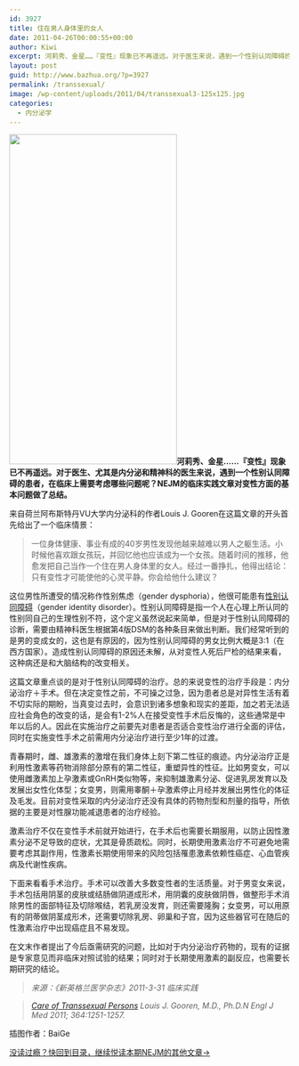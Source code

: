 ```yaml
---
id: 3927
title: 住在男人身体里的女人
date: 2011-04-26T00:00:55+00:00
author: Kiwi
excerpt: 河莉秀、金星……『变性』现象已不再遥远。对于医生来说，遇到一个性别认同障碍的患者，需要考虑哪些问题呢？NEJM的临床实践文章对变性方面的基本问题做一总结，来看看吧。
layout: post
guid: http://www.bazhua.org/?p=3927
permalink: /transsexual/
image: /wp-content/uploads/2011/04/transsexual3-125x125.jpg
categories:
  - 内分泌学
---
```

[<img class="alignleft size-full wp-image-4317" title="transsexual2" src="/wp-content/uploads/2011/04/transsexual2.jpg" alt="" width="301" height="593" srcset="/wp-content/uploads/2011/04/transsexual2.jpg 301w, /wp-content/uploads/2011/04/transsexual2-76x150.jpg 76w, /wp-content/uploads/2011/04/transsexual2-152x300.jpg 152w" sizes="(max-width: 301px) 100vw, 301px" />](/wp-content/uploads/2011/04/transsexual2.jpg)**河莉秀、金星……『变性』现象已不再遥远。对于医生、尤其是内分泌和精神科的医生来说，遇到一个性别认同障碍的患者，在临床上需要考虑哪些问题呢？NEJM的临床实践文章对变性方面的基本问题做了总结。**

来自荷兰阿布斯特丹VU大学内分泌科的作者Louis J. Gooren在这篇文章的开头首先给出了一个临床情景：

> 一位身体健康、事业有成的40岁男性发现他越来越难以男人之躯生活。小时候他喜欢跟女孩玩，并回忆他也应该成为一个女孩。随着时间的推移，他愈发把自己当作一个住在男人身体里的女人。经过一番挣扎，他得出结论：只有变性才可能使他的心灵平静。你会给他什么建议？

这位男性所遭受的情况称作性别焦虑（gender dysphoria），他很可能患有[性别认同障碍](http://zh.wikipedia.org/wiki/性別認同障礙)（gender identity disorder）。性别认同障碍是指一个人在心理上所认同的性别同自己的生理性别不符，这个定义虽然说起来简单，但是对于性别认同障碍的诊断，需要由精神科医生根据第4版DSM的各种条目来做出判断。我们经常听到的是男的变成女的，这也是有原因的，因为性别认同障碍的男女比例大概是3:1（在西方国家）。造成性别认同障碍的原因还未解，从对变性人死后尸检的结果来看，这种病还是和大脑结构的改变相关。

这篇文章重点谈的是对于性别认同障碍的治疗。总的来说变性的治疗手段是：内分泌治疗＋手术。但在决定变性之前，不可操之过急，因为患者总是对异性生活有着不切实际的期盼，当真变过去时，会意识到诸多想象和现实的差距，加之若无法适应社会角色的改变的话，是会有1-2%人在接受变性手术后反悔的，这些通常是中年以后的人。因此在实施治疗之前要先对患者是否适合变性治疗进行全面的评估，同时在实施变性手术之前需用内分泌治疗进行至少1年的过渡。

青春期时，雌、雄激素的激增在我们身体上刻下第二性征的痕迹。内分泌治疗正是利用性激素等药物消除部分原有的第二性征，重塑异性的性征。比如男变女，可以使用雌激素加上孕激素或GnRH类似物等，来抑制雄激素分泌、促进乳房发育以及发展出女性化体型；女变男，则需用睾酮＋孕激素停止月经并发展出男性化的体征及毛发。目前对变性采取的内分泌治疗还没有具体的药物剂型和剂量的指导，所依据的主要是对性腺功能减退患者的治疗经验。

激素治疗不仅在变性手术前就开始进行，在手术后也需要长期服用，以防止因性激素分泌不足导致的症状，尤其是骨质疏松。同时，长期使用激素治疗不可避免地需要考虑其副作用，性激素长期使用带来的风险包括罹患激素依赖性癌症、心血管疾病及代谢性疾病。

下面来看看手术治疗。手术可以改善大多数变性者的生活质量。对于男变女来说，手术包括用阴茎的皮肤或结肠做阴道成形术，用阴囊的皮肤做阴唇，做整形手术消除男性的面部特征及切除喉结，若乳房没发育，则还需要隆胸；女变男，可以用原有的阴蒂做阴茎成形术，还需要切除乳房、卵巢和子宫，因为这些器官可在随后的性激素治疗中出现癌症且不易发现。

在文末作者提出了今后亟需研究的问题，比如对于内分泌治疗药物的，现有的证据是专家意见而非临床对照试验的结果；同时对于长期使用激素的副反应，也需要长期研究的结论。

> _来源：《新英格兰医学杂志》2011-3-31 临床实践_
  
> <a href="http://www.nejm.org/doi/full/10.1056/NEJMcp1008161" target="_self"><em>Care of Transsexual Persons</em></a> _Louis J. Gooren, M.D., Ph.D.N Engl J Med 2011; 364:1251-1257._

插图作者：BaiGe

[没读过瘾？快回到目录，继续悦读本期NEJM的其他文章→](http://www.bazhua.org/2011/03/nejm31.html)
